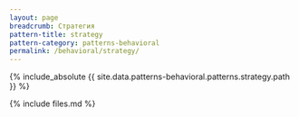 ```yaml
---
layout: page
breadcrumb: Стратегия
pattern-title: strategy
pattern-category: patterns-behavioral
permalink: /behavioral/strategy/
---
```


{% include_absolute {{ site.data.patterns-behavioral.patterns.strategy.path }} %}

{% include files.md %}
